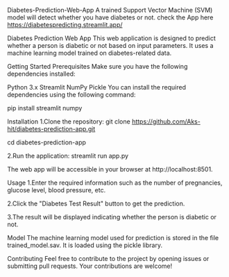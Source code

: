 Diabetes-Prediction-Web-App
A trained Support Vector Machine (SVM) model will detect whether you have diabetes or not. check the App here https://diabetespredicting.streamlit.app/

Diabetes Prediction Web App
This web application is designed to predict whether a person is diabetic or not based on input parameters. It uses a machine learning model trained on diabetes-related data.

Getting Started
Prerequisites
Make sure you have the following dependencies installed:

Python 3.x
Streamlit
NumPy
Pickle
You can install the required dependencies using the following command:

pip install streamlit numpy

Installation
1.Clone the repository: git clone https://github.com/Aks-hit/diabetes-prediction-app.git

cd diabetes-prediction-app

2.Run the application: streamlit run app.py

The web app will be accessible in your browser at http://localhost:8501.

Usage
1.Enter the required information such as the number of pregnancies, glucose level, blood pressure, etc.

2.Click the "Diabetes Test Result" button to get the prediction.

3.The result will be displayed indicating whether the person is diabetic or not.

Model
The machine learning model used for prediction is stored in the file trained_model.sav. It is loaded using the pickle library.

Contributing
Feel free to contribute to the project by opening issues or submitting pull requests. Your contributions are welcome!
